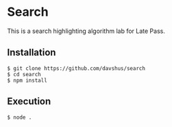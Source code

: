 # Search

This is a search highlighting algorithm lab for Late Pass.

## Installation

```
$ git clone https://github.com/davshus/search
$ cd search
$ npm install
```

## Execution

```
$ node .
```
